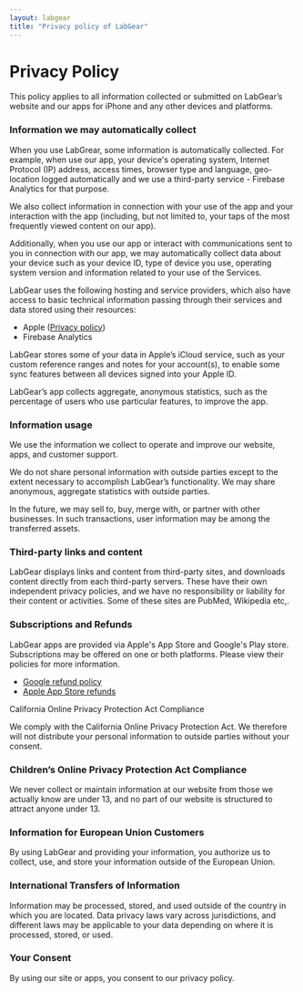 ```yaml
---
layout: labgear
title: "Privacy policy of LabGear"
---
```


# Privacy Policy

This policy applies to all information collected or submitted on LabGear’s website and our apps for iPhone and any other devices and platforms.

### Information we may automatically collect

When you use LabGrear, some information is automatically collected. For example, when use our app, your  device's operating system, Internet Protocol (IP) address, access times, browser type and language, geo-location logged automatically and we use a third-party service - Firebase Analytics for that purpose.

We also collect information in connection with your use of the app and your interaction with the app  (including, but not limited to, your taps of the most frequently viewed content on our app).

Additionally, when you use our app or interact with communications sent to you in connection with our app, we may automatically collect data about your device such as your device ID, type of device you use, operating system version and information related to your use of the Services.

LabGear uses the following hosting and service providers, which also have access to basic technical information passing through their services and data stored using their resources:

- Apple ([Privacy policy](https://www.apple.com/legal/privacy/))
- Firebase Analytics 

LabGear stores some of your data in Apple’s iCloud service, such as your custom reference ranges and notes for your account(s), to enable some sync features between all devices signed into your Apple ID.

LabGear’s app collects aggregate, anonymous statistics, such as the percentage of users who use particular features, to improve the app. 

### Information usage

We use the information we collect to operate and improve our website, apps, and customer support.

We do not share personal information with outside parties except to the extent necessary to accomplish LabGear’s functionality. We may share anonymous, aggregate statistics with outside parties.

In the future, we may sell to, buy, merge with, or partner with other businesses. In such transactions, user information may be among the transferred assets.

### Third-party links and content

LabGear displays links and content from third-party sites, and downloads content directly from each third-party servers. These have their own independent privacy policies, and we have no responsibility or liability for their content or activities. Some of these sites are PubMed, Wikipedia etc,.


### Subscriptions and Refunds

LabGear apps are provided via Apple's App Store and Google's Play store. Subscriptions may be offered on one or both platforms. Please view their policies for more information.

- [Google refund policy](https://support.google.com/googleplay/answer/2479637?visit_id=638015227765503861-1308214255&rd=1)
- [Apple App Store refunds](https://support.apple.com/en-in/HT204084)


California Online Privacy Protection Act Compliance

We comply with the California Online Privacy Protection Act. We therefore will not distribute your personal information to outside parties without your consent.

### Children’s Online Privacy Protection Act Compliance

We never collect or maintain information at our website from those we actually know are under 13, and no part of our website is structured to attract anyone under 13.

### Information for European Union Customers

By using LabGear and providing your information, you authorize us to collect, use, and store your information outside of the European Union.

### International Transfers of Information

Information may be processed, stored, and used outside of the country in which you are located. Data privacy laws vary across jurisdictions, and different laws may be applicable to your data depending on where it is processed, stored, or used.

### Your Consent

By using our site or apps, you consent to our privacy policy.
